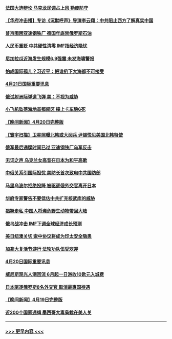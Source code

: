 #### [法国大选辩论 马克龙民调占上风 勒庞防守](../pages/prog202/a103406624.md?t=04220801) 
#### [【华府冲击播】专访《沉默呼声》导演李云翔：中共阻止西方了解真实中国](../pages/prog202/a103406460.md?t=04220801) 
#### [普京围困亚速钢铁厂 德国年底禁俄罗斯石油](../pages/prog202/a103406560.md?t=04220801) 
#### [人民币重贬 中共硬性清零 IMF指经济隐忧](../pages/prog202/a103406418.md?t=04220801) 
#### [尼加拉瓜近海发生规模6.9强震 未发海啸警报](../pages/prog202/a103406243.md?t=04220801) 
#### [怕成国际孤儿？习近平：把谁扔下大海都不可接受](../pages/prog202/a103406219.md?t=04220801) 
#### [4月21日国际重要讯息](../pages/prog202/a103406226.md?t=04220801) 
#### [俄试射洲际弹道飞弹 美：不视为威胁](../pages/prog202/a103406120.md?t=04220801) 
#### [小飞机坠落海地首都闹区 撞上卡车酿6死](../pages/prog202/a103406078.md?t=04220801) 
#### [【晚间新闻】4月20日完整版](../pages/prog202/a103405966.md?t=04220801) 
#### [【寰宇扫描】卫星照曝北韩或大阅兵 尹锡悦见美国北韩特使](../pages/prog202/a103405752.md?t=04220801) 
#### [俄军最后通牒时间已过 亚速钢铁厂乌军反击](../pages/prog202/a103405915.md?t=04220801) 
#### [无词之声 乌克兰女高音在日本为和平高歌](../pages/prog202/a103405815.md?t=04220801) 
#### [中俄关系引国际担忧 美防长首次致电中共国防部](../pages/prog202/a103405797.md?t=04220801) 
#### [马里乌波尔拒绝投降 被驱逐俄外交官离开日本](../pages/prog202/a103405737.md?t=04220801) 
#### [华府专家警告不要低估中共扩充核武库的威胁](../pages/prog202/a103405680.md?t=04220801) 
#### [猖獗走私 中国人将濒危野生动物带回大陆](../pages/prog202/a103405641.md?t=04220801) 
#### [俄乌战冲击 IMF下调全球经济成长预测](../pages/prog202/a103405555.md?t=04220801) 
#### [美日纽澳关切 索中协议将成为印太安全隐患](../pages/prog202/a103405523.md?t=04220801) 
#### [加拿大复活节游行 法轮功队伍受欢迎](../pages/prog202/a103405300.md?t=04220801) 
#### [4月20日国际重要讯息](../pages/prog202/a103405270.md?t=04220801) 
#### [威尼斯观光人潮回流 6月起一日游收10欧元入城费](../pages/prog202/a103405227.md?t=04220801) 
#### [日本驱逐俄罗斯8名外交官 取消最惠国待遇](../pages/prog202/a103405208.md?t=04220801) 
#### [【晚间新闻】4月19日完整版](../pages/prog202/a103405057.md?t=04220801) 
#### [近200个国家通缉 墨西哥大毒枭栽在美人关](../pages/prog202/a103405115.md?t=04220801) 

----
#### [ >>> 更早内容 <<< ](../indexes/prog202-earlier.md)
